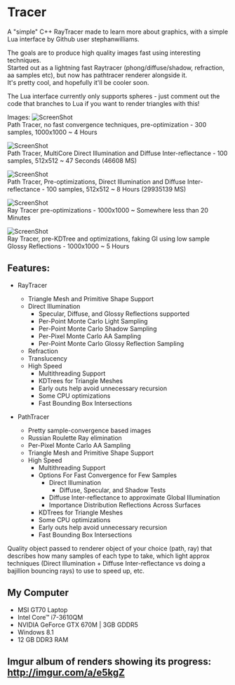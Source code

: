 # Tracer
A "simple" C++ RayTracer made to learn more about graphics, with a simple Lua interface by Github user stephanwilliams.

The goals are to produce high quality images fast using interesting techniques.  
Started out as a lightning fast Raytracer (phong/diffuse/shadow, refraction, aa samples etc), but now has pathtracer renderer alongside it.  
It's pretty cool, and hopefully it'll be cooler soon.


The Lua interface currently only supports spheres - just comment out the code that branches to Lua if you want to render triangles with this!

Images: 
![ScreenShot](http://i.imgur.com/QGuxkGy.png)  
Path Tracer, no fast convergence techniques, pre-optimization - 300 samples, 1000x1000 ~ 4 Hours

![ScreenShot](http://i.imgur.com/DhQFTTH.png)  
Path Tracer, MultiCore Direct Illumination and Diffuse Inter-reflectance - 100 samples, 512x512 ~ 47 Seconds (46608 MS)

![ScreenShot](http://i.imgur.com/92z2vF9.png)  
Path Tracer, Pre-optimizations, Direct Illumination and Diffuse Inter-reflectance - 100 samples, 512x512 ~ 8 Hours (29935139 MS)

![ScreenShot](http://i.imgur.com/9HevjW9.png)  
Ray Tracer pre-optimizations - 1000x1000 ~ Somewhere less than 20 Minutes

![ScreenShot](http://i.imgur.com/OcpYo2K.png)  
Ray Tracer, pre-KDTree and optimizations, faking GI using low sample Glossy Reflections - 1000x1000 ~ 5 Hours 


Features:
----------
* RayTracer
  * Triangle Mesh and Primitive Shape Support
  * Direct Illumination
    * Specular, Diffuse, and Glossy Reflections supported
    * Per-Point Monte Carlo Light Sampling
    * Per-Point Monte Carlo Shadow Sampling
    * Per-Pixel Monte Carlo AA Sampling
    * Per-Point Monte Carlo Glossy Reflection Sampling
  * Refraction
  * Translucency
  * High Speed
    * Multithreading Support
    * KDTrees for Triangle Meshes
    * Early outs help avoid unnecessary recursion
    * Some CPU optimizations
    * Fast Bounding Box Intersections
    

* PathTracer
  * Pretty sample-convergence based images
  * Russian Roulette Ray elimination
  * Per-Pixel Monte Carlo AA Sampling
  * Triangle Mesh and Primitive Shape Support
  * High Speed
    * Multithreading Support
    * Options For Fast Convergence for Few Samples
      * Direct Illumination
        * Diffuse, Specular, and Shadow Tests
      * Diffuse Inter-reflectance to approximate Global Illumination
      * Importance Distribution Reflections Across Surfaces
    * KDTrees for Triangle Meshes
    * Some CPU optimizations
    * Early outs help avoid unnecessary recursion
    * Fast Bounding Box Intersections

Quality object passed to renderer object of your choice (path, ray) that describes how many samples of each type to take, which light approx techniques (Direct Illumination + Diffuse Inter-reflectance vs doing a bajillion bouncing rays) to use to speed up, etc.


My Computer
-----------
* MSI GT70 Laptop
* Intel Core™ i7-3610QM
* NVIDIA GeForce GTX 670M | 3GB GDDR5
* Windows 8.1
* 12 GB DDR3 RAM

  
Imgur album of renders showing its progress: http://imgur.com/a/e5kgZ
-----------------------------------------------------------------------
